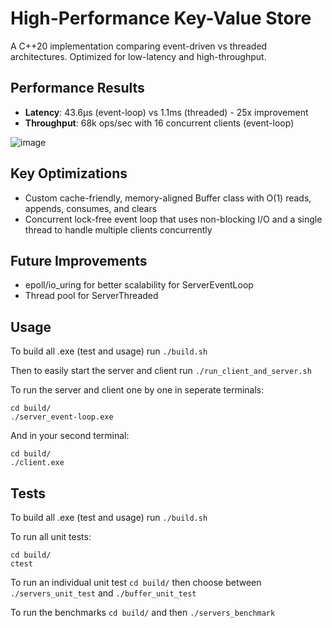 # High-Performance Key-Value Store

A C++20 implementation comparing event-driven vs threaded architectures. Optimized for low-latency and high-throughput.

## Performance Results
- **Latency**: 43.6μs (event-loop) vs 1.1ms (threaded) - 25x improvement
- **Throughput**: 68k ops/sec with 16 concurrent clients (event-loop)

  
![image](https://github.com/user-attachments/assets/a3289e63-0723-4551-9b12-b42670b8d706)


## Key Optimizations
- Custom cache-friendly, memory-aligned Buffer class with O(1) reads, appends, consumes, and clears
- Concurrent lock-free event loop that uses non-blocking I/O and a single thread to handle multiple clients concurrently

## Future Improvements
- epoll/io_uring for better scalability for ServerEventLoop
- Thread pool for ServerThreaded

## Usage
To build all .exe (test and usage) run `./build.sh`

Then to easily start the server and client run `./run_client_and_server.sh`

To run the server and client one by one in seperate terminals:
```
cd build/
./server_event-loop.exe
```
And in your second terminal:
```
cd build/
./client.exe
```

## Tests
To build all .exe (test and usage) run `./build.sh`

To run all unit tests:
```
cd build/
ctest
```

To run an individual unit test `cd build/` then choose between `./servers_unit_test` and `./buffer_unit_test`

To run the benchmarks `cd build/` and then `./servers_benchmark`

